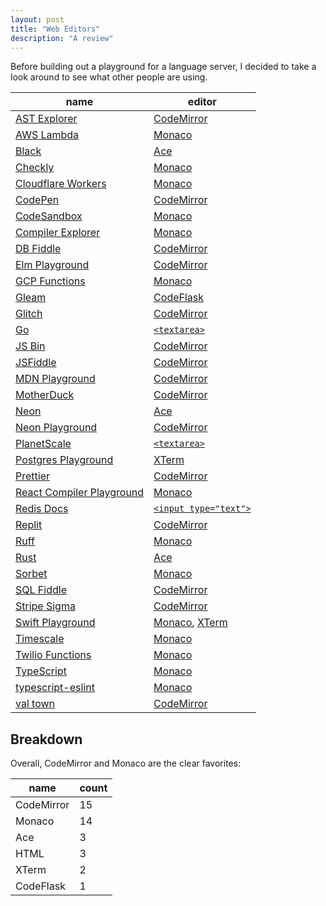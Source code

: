```yaml
---
layout: post
title: "Web Editors"
description: "A review"
---
```


Before building out a playground for a language server, I decided to take a look around to see what other people are using.

| name                                                                        | editor                             |
| --------------------------------------------------------------------------- | ---------------------------------- |
| [AST Explorer](https://astexplorer.net)                                     | [CodeMirror][codemirror]           |
| [AWS Lambda](https://console.aws.amazon.com/lambda/)                        | [Monaco][monaco]                   |
| [Black](https://black.vercel.app/)                                          | [Ace][ace]                         |
| [Checkly](https://www.checklyhq.com)                                        | [Monaco][monaco]                   |
| [Cloudflare Workers](https://cloudflare.com)                                | [Monaco][monaco]                   |
| [CodePen](https://codepen.io)                                               | [CodeMirror][codemirror]           |
| [CodeSandbox](https://codesandbox.io)                                       | [Monaco][monaco]                   |
| [Compiler Explorer](https://godbolt.org)                                    | [Monaco][monaco]                   |
| [DB Fiddle](https://db-fiddle.com)                                          | [CodeMirror][codemirror]           |
| [Elm Playground](https://elm-lang.org/try)                                  | [CodeMirror][codemirror]           |
| [GCP Functions](https://console.cloud.google.com/functions/)                | [Monaco][monaco]                   |
| [Gleam](https://playground.gleam.run)                                       | [CodeFlask][codeflask]             |
| [Glitch](https://glitch.com/)                                               | [CodeMirror][codemirror]           |
| [Go](https://go.dev/play/)                                                  | [`<textarea>`][textarea]           |
| [JS Bin](https://jsbin.com/)                                                | [CodeMirror][codemirror]           |
| [JSFiddle](https://jsfiddle.net)                                            | [CodeMirror][codemirror]           |
| [MDN Playground](https://developer.mozilla.org/en-US/play)                  | [CodeMirror][codemirror]           |
| [MotherDuck](https://motherduck.com)                                        | [CodeMirror][codemirror]           |
| [Neon](https://console.neon.tech/)                                          | [Ace][ace]                         |
| [Neon Playground](https://neon.tech/demos/playground)                       | [CodeMirror][codemirror]           |
| [PlanetScale](https://app.planetscale.com)                                  | [`<textarea>`][textarea]           |
| [Postgres Playground](https://www.crunchydata.com/developers/playground/)   | [XTerm][xterm]                     |
| [Prettier](https://prettier.io/playground/)                                 | [CodeMirror][codemirror]           |
| [React Compiler Playground](https://playground.react.dev/)                  | [Monaco][monaco]                   |
| [Redis Docs](https://redis.io/docs/latest/commands/hset/)                   | [`<input type="text">`][inputtext] |
| [Replit](https://replit.com/)                                               | [CodeMirror][codemirror]           |
| [Ruff](https://play.ruff.rs)                                                | [Monaco][monaco]                   |
| [Rust](https://play.rust-lang.org/)                                         | [Ace][ace]                         |
| [Sorbet](https://sorbet.run)                                                | [Monaco][monaco]                   |
| [SQL Fiddle](https://sqlfiddle.com)                                         | [CodeMirror][codemirror]           |
| [Stripe Sigma](https://dashboard.stripe.com/sigma/queries)                  | [CodeMirror][codemirror]           |
| [Swift Playground](https://swiftfiddle.com)                                 | [Monaco][monaco], [XTerm][xterm]   |
| [Timescale](https://console.cloud.timescale.com/dashboard/services?popsql=) | [Monaco][monaco]                   |
| [Twilio Functions](https://console.twilio.com/develop/functions)            | [Monaco][monaco]                   |
| [TypeScript](https://www.typescriptlang.org/play/)                          | [Monaco][monaco]                   |
| [typescript-eslint](https://typescript-eslint.io/play)                      | [Monaco][monaco]                   |
| [val town](https://www.val.town)                                            | [CodeMirror][codemirror]           |

[monaco]: https://microsoft.github.io/monaco-editor/
[codeflask]: https://www.npmjs.com/package/codeflask
[ace]: https://ace.c9.io
[codemirror]: https://codemirror.net
[xterm]: https://xtermjs.org
[textarea]: https://developer.mozilla.org/en-US/docs/Web/HTML/Element/textarea
[inputtext]: https://developer.mozilla.org/en-US/docs/Web/HTML/Element/input/text

## Breakdown

Overall, CodeMirror and Monaco are the clear favorites:

| name       | count |
| ---------- | ----- |
| CodeMirror | 15    |
| Monaco     | 14    |
| Ace        | 3     |
| HTML       | 3     |
| XTerm      | 2     |
| CodeFlask  | 1     |
